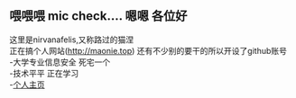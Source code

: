 喂喂喂 mic check.... 嗯嗯 各位好 
----------------------------------------------------------------------------------------
这里是nirvanafelis,又称路过的猫涅<br>
正在搞个人网站(http://maonie.top)  还有不少别的要干的所以开设了github账号<br>
-大学专业信息安全 死宅一个<br>
-技术平平 正在学习<br>
-[个人主页](https://www.maonie.top/about/index3.html)<br>

